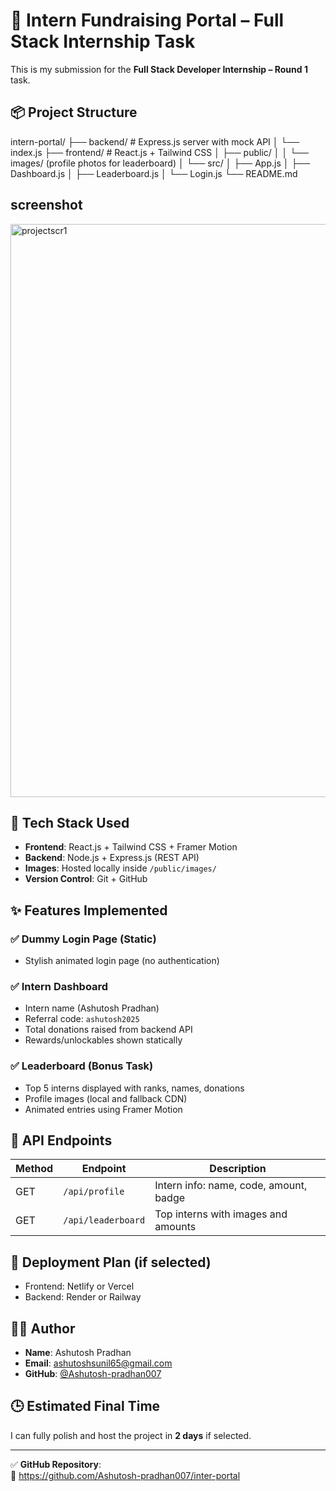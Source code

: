 # 🎯 Intern Fundraising Portal – Full Stack Internship Task

This is my submission for the **Full Stack Developer Internship – Round 1** task.

## 📦 Project Structure

intern-portal/
├── backend/ # Express.js server with mock API
│ └── index.js
├── frontend/ # React.js + Tailwind CSS
│ ├── public/
│ │ └── images/ (profile photos for leaderboard)
│ └── src/
│ ├── App.js
│ ├── Dashboard.js
│ ├── Leaderboard.js
│ └── Login.js
└── README.md

## screenshot
<img width="1917" height="917" alt="projectscr1" src="https://github.com/user-attachments/assets/f57043bf-00c2-41c3-863e-59bb153c2238" />


## 🔧 Tech Stack Used

- **Frontend**: React.js + Tailwind CSS + Framer Motion
- **Backend**: Node.js + Express.js (REST API)
- **Images**: Hosted locally inside `/public/images/`
- **Version Control**: Git + GitHub

## ✨ Features Implemented

### ✅ Dummy Login Page (Static)
- Stylish animated login page (no authentication)

### ✅ Intern Dashboard
- Intern name (Ashutosh Pradhan)
- Referral code: `ashutosh2025`
- Total donations raised from backend API
- Rewards/unlockables shown statically

### ✅ Leaderboard (Bonus Task)
- Top 5 interns displayed with ranks, names, donations
- Profile images (local and fallback CDN)
- Animated entries using Framer Motion

## 🔌 API Endpoints

| Method | Endpoint           | Description                             |
|--------|--------------------|-----------------------------------------|
| GET    | `/api/profile`     | Intern info: name, code, amount, badge  |
| GET    | `/api/leaderboard` | Top interns with images and amounts     |

## 🚀 Deployment Plan (if selected)

- Frontend: Netlify or Vercel
- Backend: Render or Railway

## 🧑‍💻 Author

- **Name**: Ashutosh Pradhan
- **Email**: ashutoshsunil65@gmail.com
- **GitHub**: [@Ashutosh-pradhan007](https://github.com/Ashutosh-pradhan007)

## 🕒 Estimated Final Time

I can fully polish and host the project in **2 days** if selected.

---

✅ **GitHub Repository**:  
🔗 https://github.com/Ashutosh-pradhan007/inter-portal
